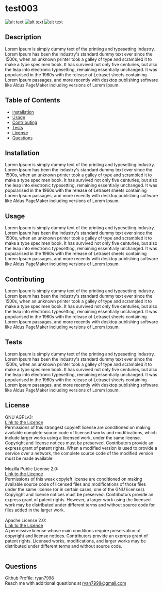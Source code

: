 # test003

  ![alt text](https://img.shields.io/static/v1?label=licence&message=GNU%20AGPLv3&color=GREEN) ![alt text](https://img.shields.io/static/v1?label=licence&message=Mozilla%20Public%20License%202.0&color=GREEN) ![alt text](https://img.shields.io/static/v1?label=licence&message=Apache%20License%202.0&color=GREEN) 


  ## Description
  Lorem Ipsum is simply dummy text of the printing and typesetting industry. Lorem Ipsum has been the industry's standard dummy text ever since the 1500s, when an unknown printer took a galley of type and scrambled it to make a type specimen book. It has survived not only five centuries, but also the leap into electronic typesetting, remaining essentially unchanged. It was popularised in the 1960s with the release of Letraset sheets containing Lorem Ipsum passages, and more recently with desktop publishing software like Aldus PageMaker including versions of Lorem Ipsum.


  ## Table of Contents
  * [Installation](#Installation)
  * [Usage](#usage)
  * [Contributing](#Contributing)
  * [Tests](#Tests)
  * [License](#license)
  * [Questions](#Questions)


  ## Installation
  Lorem Ipsum is simply dummy text of the printing and typesetting industry. Lorem Ipsum has been the industry's standard dummy text ever since the 1500s, when an unknown printer took a galley of type and scrambled it to make a type specimen book. It has survived not only five centuries, but also the leap into electronic typesetting, remaining essentially unchanged. It was popularised in the 1960s with the release of Letraset sheets containing Lorem Ipsum passages, and more recently with desktop publishing software like Aldus PageMaker including versions of Lorem Ipsum.


  ## Usage
  Lorem Ipsum is simply dummy text of the printing and typesetting industry. Lorem Ipsum has been the industry's standard dummy text ever since the 1500s, when an unknown printer took a galley of type and scrambled it to make a type specimen book. It has survived not only five centuries, but also the leap into electronic typesetting, remaining essentially unchanged. It was popularised in the 1960s with the release of Letraset sheets containing Lorem Ipsum passages, and more recently with desktop publishing software like Aldus PageMaker including versions of Lorem Ipsum.

  
  ## Contributing
  Lorem Ipsum is simply dummy text of the printing and typesetting industry. Lorem Ipsum has been the industry's standard dummy text ever since the 1500s, when an unknown printer took a galley of type and scrambled it to make a type specimen book. It has survived not only five centuries, but also the leap into electronic typesetting, remaining essentially unchanged. It was popularised in the 1960s with the release of Letraset sheets containing Lorem Ipsum passages, and more recently with desktop publishing software like Aldus PageMaker including versions of Lorem Ipsum.


  ## Tests
  Lorem Ipsum is simply dummy text of the printing and typesetting industry. Lorem Ipsum has been the industry's standard dummy text ever since the 1500s, when an unknown printer took a galley of type and scrambled it to make a type specimen book. It has survived not only five centuries, but also the leap into electronic typesetting, remaining essentially unchanged. It was popularised in the 1960s with the release of Letraset sheets containing Lorem Ipsum passages, and more recently with desktop publishing software like Aldus PageMaker including versions of Lorem Ipsum.


  ## License
  GNU AGPLv3: <br />[Link to the Licence](../src/GNU%20AGPLv3.txt)<br />Permissions of this strongest copyleft license are conditioned on making available complete source code of licensed works and modifications, which include larger works using a licensed work, under the same license. Copyright and license notices must be preserved. Contributors provide an express grant of patent rights. When a modified version is used to provide a service over a network, the complete source code of the modified version must be made available 
<br /><br />Mozilla Public License 2.0: <br />[Link to the Licence](../src/Mozilla%20Public%20License%202.0.txt)<br />Permissions of this weak copyleft license are conditioned on making available source code of licensed files and modifications of those files under the same license (or in certain cases, one of the GNU licenses). Copyright and license notices must be preserved. Contributors provide an express grant of patent rights. However, a larger work using the licensed work may be distributed under different terms and without source code for files added in the larger work.
<br /><br />Apache License 2.0: <br />[Link to the Licence](../src/Apache%20License%202.0.txt)<br />A permissive license whose main conditions require preservation of copyright and license notices. Contributors provide an express grant of patent rights. Licensed works, modifications, and larger works may be distributed under different terms and without source code. 
<br /><br />


  ## Questions
  Github Profile: [ryan7998](https://github.com/ryan7998)
  <br />
  Reach me with additional questions at ryan7998@gmail.com
